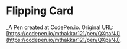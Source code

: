 # Flipping Card
 _A Pen created at CodePen.io. Original URL: [https://codepen.io/mthakkar121/pen/QXpaNJ](https://codepen.io/mthakkar121/pen/QXpaNJ).

 